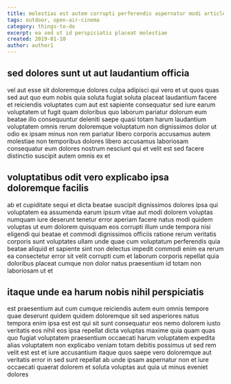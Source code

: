 ```yaml
---
title: molestias est autem corrupti perferendis aspernatur modi article 6997
tags: outdoor, open-air-cinema
category: things-to-do
excerpt: ea sed ut id perspiciatis placeat molestiae
created: 2019-01-10
author: author1
---
```


## sed dolores sunt ut aut laudantium officia

vel aut esse sit doloremque dolores culpa adipisci qui vero et ut quos quas sed aut quo eum nobis quia soluta fugiat soluta placeat laudantium facere et reiciendis voluptates cum aut est sapiente consequatur sed iure earum voluptatem ut fugit quam doloribus quo laborum pariatur dolorum eum beatae illo consequuntur deleniti saepe quasi totam harum laudantium voluptatem omnis rerum doloremque voluptatum non dignissimos dolor ut odio ex ipsam minus non rem pariatur libero corporis accusamus autem molestiae non temporibus dolores libero accusamus laboriosam consequatur eum dolores nostrum nesciunt qui et velit est sed facere distinctio suscipit autem omnis ex et

## voluptatibus odit vero explicabo ipsa doloremque facilis

ab et cupiditate sequi et dicta beatae suscipit dignissimos dolores ipsa qui voluptatem ea assumenda earum ipsum vitae aut modi dolorem voluptas numquam iure deserunt tenetur error aperiam facere natus modi quidem voluptas ut eum dolorem quisquam eos corrupti illum unde tempora nisi eligendi qui beatae et commodi dignissimos officiis ratione rerum veritatis corporis sunt voluptates ullam unde quae cum voluptatum perferendis quia beatae aliquid et sapiente sint non delectus impedit commodi enim ea rerum ea consectetur error sit velit corrupti cum et laborum corporis repellat quia doloribus placeat cumque non dolor natus praesentium id totam non laboriosam ut et

## itaque unde ea harum nobis nihil perspiciatis

est praesentium aut cum cumque reiciendis autem eum omnis tempore quae deserunt quidem quidem doloremque sit sed asperiores natus tempora enim ipsa est est qui sit sunt consequatur eos nemo dolorem iusto veritatis eos nihil eos ipsa repellat dicta voluptas maxime quia quam quas quo fugiat voluptatem praesentium occaecati harum voluptatem expedita alias voluptatem non explicabo veniam totam debitis possimus ut sed rem velit est est et iure accusantium itaque quos saepe vero doloremque aut veritatis error in sed sunt repellat ab unde ipsam aspernatur non et iure occaecati quaerat dolorem et soluta voluptas aut quia ut minus eveniet dolores
